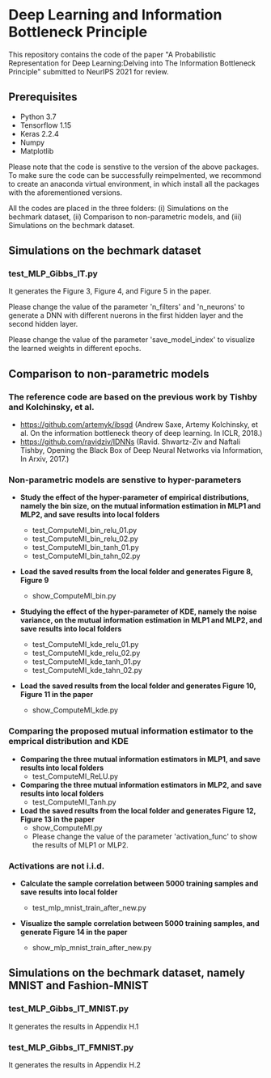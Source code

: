 
# Deep Learning and Information Bottleneck Principle
This repository contains the code of the paper "A Probabilistic Representation for Deep Learning:Delving into The Information Bottleneck Principle" submitted to NeurIPS 2021 for review. 

## Prerequisites
* Python 3.7
* Tensorflow 1.15
* Keras 2.2.4
* Numpy
* Matplotlib

Please note that the code is senstive to the version of the above packages. To make sure the code can be successfully reimpelmented, we recommond to create an anaconda virtual environment, in which install all the packages with the aforementioned versions.

All the codes are placed in the three folders: (i) Simulations on the bechmark dataset, (ii) Comparison to non-parametric models, and (iii) Simulations on the bechmark dataset.

## Simulations on the bechmark dataset
### test_MLP_Gibbs_IT.py 
It generates the Figure 3, Figure 4, and Figure 5 in the paper.

Please change the value of the parameter 'n_filters' and 'n_neurons' to generate a DNN with different nuerons in the first hidden layer and the second hidden layer.

Please change the value of the parameter 'save_model_index' to visualize the learned weights in different epochs.

## Comparison to non-parametric models

### The reference code are based on the previous work by Tishby and Kolchinsky, et al.
 * https://github.com/artemyk/ibsgd (Andrew Saxe, Artemy Kolchinsky, et al. On the information bottleneck theory of deep learning. In ICLR, 2018.)
 * https://github.com/ravidziv/IDNNs (Ravid. Shwartz-Ziv and Naftali Tishby, Opening the Black Box of Deep Neural Networks via Information, In Arxiv, 2017.)

### Non-parametric models are senstive to hyper-parameters

* **Study the effect of the hyper-parameter of empirical distributions, namely the bin size, on the mutual information estimation in MLP1 and MLP2, and save results into local folders**
  * test_ComputeMI_bin_relu_01.py
  * test_ComputeMI_bin_relu_02.py
  * test_ComputeMI_bin_tanh_01.py
  * test_ComputeMI_bin_tahn_02.py

* **Load the saved results from the local folder and generates Figure 8, Figure 9**
  * show_ComputeMI_bin.py

* **Studying the effect of the hyper-parameter of KDE, namely the noise variance, on the mutual information estimation in MLP1 and MLP2, and save results into local folders**
  * test_ComputeMI_kde_relu_01.py
  * test_ComputeMI_kde_relu_02.py
  * test_ComputeMI_kde_tanh_01.py
  * test_ComputeMI_kde_tahn_02.py

* **Load the saved results from the local folder and generates Figure 10, Figure 11 in the paper**
  * show_ComputeMI_kde.py

### Comparing the proposed mutual information estimator to the emprical distribution and KDE

* **Comparing the three mutual information estimators in MLP1, and save results into local folders**
  * test_ComputeMI_ReLU.py
* **Comparing the three mutual information estimators in MLP2, and save results into local folders**
  * test_ComputeMI_Tanh.py
* **Load the saved results from the local folder and generates Figure 12, Figure 13 in the paper**
  * show_ComputeMI.py
  * Please change the value of the parameter 'activation_func' to show the results of MLP1 or MLP2.

### Activations are not i.i.d.

* **Calculate the sample correlation between 5000 training samples and save results into local folder**
  * test_mlp_mnist_train_after_new.py

* **Visualize the sample correlation between 5000 training samples, and generate Figure 14 in the paper**
  * show_mlp_mnist_train_after_new.py

## Simulations on the bechmark dataset, namely MNIST and Fashion-MNIST

### test_MLP_Gibbs_IT_MNIST.py
It generates the results in Appendix H.1

### test_MLP_Gibbs_IT_FMNIST.py
It generates the results in Appendix H.2


